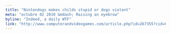 ```yaml
---
title: "Nintendogs makes childs stupid or dogs violent"
meta: "octubre 02 2010 &mdash; Raising an eyebrow"
byline: "Indeed, a daily WTF"
link: "http://www.computerandvideogames.com/article.php?id=267355?cid=OTC-RSS&attr=CVG-General-RSS"
---
```

